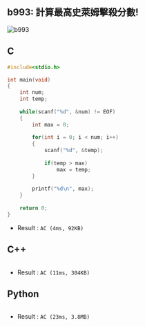 ## b993: 計算最高史萊姆擊殺分數!
![b993]()

## C
```C
#include<stdio.h>

int main(void)
{
	int num;
	int temp;
	
	while(scanf("%d", &num) != EOF)
	{
		int max = 0;
		
		for(int i = 0; i < num; i++)
		{
			scanf("%d", &temp);
			
			if(temp > max)
				max = temp;
		}
		
		printf("%d\n", max);
	}
	
	return 0;
}
```
 * Result : `AC (4ms, 92KB)`

## C++
```C++

```
 * Result : `AC (11ms, 304KB)`

## Python
```python

```
 * Result : `AC (23ms, 3.8MB)`
